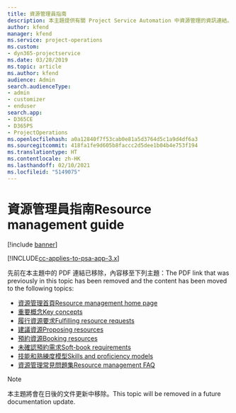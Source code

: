 ```yaml
---
title: 資源管理員指南
description: 本主題提供有關 Project Service Automation 中資源管理的資訊連結。
author: kfend
manager: kfend
ms.service: project-operations
ms.custom:
- dyn365-projectservice
ms.date: 03/28/2019
ms.topic: article
ms.author: kfend
audience: Admin
search.audienceType:
- admin
- customizer
- enduser
search.app:
- D365CE
- D365PS
- ProjectOperations
ms.openlocfilehash: a0a12840f7f53cab0e81a5d3764d5c1a9d4df6a3
ms.sourcegitcommit: 418fa1fe9d605b8faccc2d5dee1b04b4e753f194
ms.translationtype: HT
ms.contentlocale: zh-HK
ms.lasthandoff: 02/10/2021
ms.locfileid: "5149075"
---
```

# <a name="resource-management-guide"></a><span data-ttu-id="51a55-103">資源管理員指南</span><span class="sxs-lookup"><span data-stu-id="51a55-103">Resource management guide</span></span>

[!include [banner](../../includes/psa-now-project-operations.md)]

[!INCLUDE[cc-applies-to-psa-app-3.x](../../includes/cc-applies-to-psa-app-3x.md)]

<span data-ttu-id="51a55-104">先前在本主題中的 PDF 連結已移除，內容移至下列主題：</span><span class="sxs-lookup"><span data-stu-id="51a55-104">The PDF link that was previously in this topic has been removed and the content has been moved to the following topics:</span></span>

- [<span data-ttu-id="51a55-105">資源管理首頁</span><span class="sxs-lookup"><span data-stu-id="51a55-105">Resource management home page</span></span>](../resource-management-home-page.md)
- [<span data-ttu-id="51a55-106">重要概念</span><span class="sxs-lookup"><span data-stu-id="51a55-106">Key concepts</span></span>](../reports-key-concepts.md)
- [<span data-ttu-id="51a55-107">履行資源要求</span><span class="sxs-lookup"><span data-stu-id="51a55-107">Fulfilling resource requests</span></span>](../resource-management-fulfill-requests.md)
- [<span data-ttu-id="51a55-108">建議資源</span><span class="sxs-lookup"><span data-stu-id="51a55-108">Proposing resources</span></span>](../resource-management-propose-resources.md)
- [<span data-ttu-id="51a55-109">預約資源</span><span class="sxs-lookup"><span data-stu-id="51a55-109">Booking resources</span></span>](../resource-management-book-resources-scheduleboard.md)
- [<span data-ttu-id="51a55-110">未確認預約需求</span><span class="sxs-lookup"><span data-stu-id="51a55-110">Soft-book requirements</span></span>](../resource-management-softbook-requirements.md)
- [<span data-ttu-id="51a55-111">技能和熟練度模型</span><span class="sxs-lookup"><span data-stu-id="51a55-111">Skills and proficiency models</span></span>](../resource-management-skills-proficiency.md)
- [<span data-ttu-id="51a55-112">資源管理常見問題集</span><span class="sxs-lookup"><span data-stu-id="51a55-112">Resource management FAQ</span></span>](../resource-management-faq.md)

> [!NOTE]
> <span data-ttu-id="51a55-113">本主題將會在日後的文件更新中移除。</span><span class="sxs-lookup"><span data-stu-id="51a55-113">This topic will be removed in a future documentation update.</span></span> 

